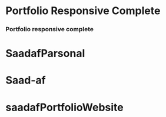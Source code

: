 # Portfolio Responsive Complete
### Portfolio responsive complete

# SaadafParsonal
# Saad-af
# saadafPortfolioWebsite
